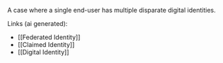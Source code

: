 A case where a single end-user has multiple disparate digital identities.

Links (ai generated):
 - [[Federated Identity]]
 - [[Claimed Identity]]
 - [[Digital Identity]]
